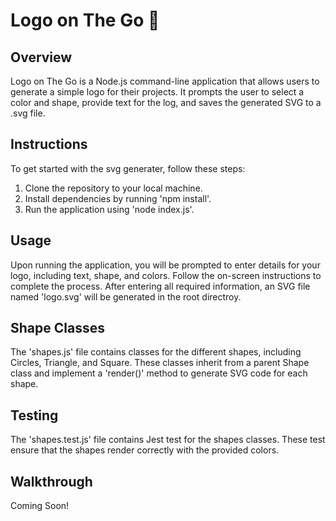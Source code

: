 # Logo on The Go 🥡

## Overview

Logo on The Go is a Node.js command-line application that allows users to generate a simple logo for their projects. It prompts the user to select a color and shape, provide text for the log, and saves the generated SVG to a .svg file.

## Instructions

To get started with the svg generater, follow these steps:

1. Clone the repository to your local machine.
2. Install dependencies by running 'npm install'.
3. Run the application using 'node index.js'.

## Usage

Upon running the application, you will be prompted to enter details for your logo, including text, shape, and colors. Follow the on-screen instructions to complete the process. After entering all required information, an SVG file named 'logo.svg' will be generated in the root directroy.

## Shape Classes

The 'shapes.js' file contains classes for the different shapes, including Circles, Triangle, and Square. These classes inherit from a parent Shape class and implement a 'render()' method to generate SVG code for each shape.

## Testing

The 'shapes.test.js' file contains Jest test for the shapes classes. These test ensure that the shapes render correctly with the provided colors.

## Walkthrough

Coming Soon!
